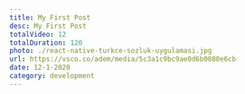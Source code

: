 ```yaml
---
title: My First Post
desc: My First Post
totalVideo: 12
totalDuration: 120
photo: ./react-native-turkce-sozluk-uygulamasi.jpg
url: https://vsco.co/adem/media/5c3a1c9bc9ae0d6b0080e6cb
date: 12-1-2020
category: development
---
```

